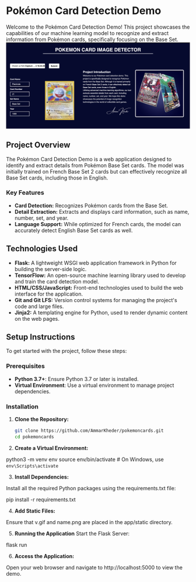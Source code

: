 # Pokémon Card Detection Demo

Welcome to the Pokémon Card Detection Demo! This project showcases the capabilities of our machine learning model to recognize and extract information from Pokémon cards, specifically focusing on the Base Set. 
![Demo of the Application](app/static/demo.png)

## Project Overview

The Pokémon Card Detection Demo is a web application designed to identify and extract details from Pokémon Base Set cards. The model was initially trained on French Base Set 2 cards but can effectively recognize all Base Set cards, including those in English.

### Key Features

- **Card Detection:** Recognizes Pokémon cards from the Base Set.
- **Detail Extraction:** Extracts and displays card information, such as name, number, set, and year.
- **Language Support:** While optimized for French cards, the model can accurately detect English Base Set cards as well.

## Technologies Used

- **Flask:** A lightweight WSGI web application framework in Python for building the server-side logic.
- **TensorFlow:** An open-source machine learning library used to develop and train the card detection model.
- **HTML/CSS/JavaScript:** Front-end technologies used to build the web interface for the application.
- **Git and Git LFS:** Version control systems for managing the project's code and large files.
- **Jinja2:** A templating engine for Python, used to render dynamic content on the web pages.

## Setup Instructions

To get started with the project, follow these steps:

### Prerequisites

- **Python 3.7+**: Ensure Python 3.7 or later is installed.
- **Virtual Environment**: Use a virtual environment to manage project dependencies.

### Installation

1. **Clone the Repository:**

   ```bash
   git clone https://github.com/AmmarKheder/pokemoncards.git
   cd pokemoncards

2. **Create a Virtual Environment:**
   

  python3 -m venv env
  source env/bin/activate  # On Windows, use `env\Scripts\activate`
  
3. **Install Dependencies:**

Install all the required Python packages using the requirements.txt file:

pip install -r requirements.txt

4. **Add Static Files:**

Ensure that v.gif and name.png are placed in the app/static directory.

5. **Running the Application**
Start the Flask Server:

flask run

6. **Access the Application:**

Open your web browser and navigate to http://localhost:5000 to view the demo.


